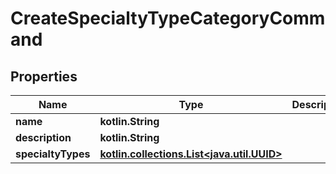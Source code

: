 
# CreateSpecialtyTypeCategoryCommand

## Properties
Name | Type | Description | Notes
------------ | ------------- | ------------- | -------------
**name** | **kotlin.String** |  |  [optional]
**description** | **kotlin.String** |  |  [optional]
**specialtyTypes** | [**kotlin.collections.List&lt;java.util.UUID&gt;**](java.util.UUID.md) |  |  [optional]



